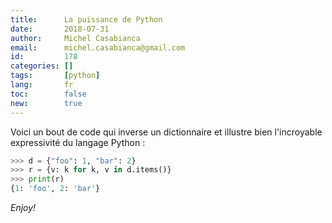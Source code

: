 ```yaml
---
title:      La puissance de Python
date:       2018-07-31
author:     Michel Casabianca
email:      michel.casabianca@gmail.com
id:         178
categories: []
tags:       [python]
lang:       fr
toc:        false
new:        true
---
```


Voici un bout de code qui inverse un dictionnaire et illustre bien l'incroyable expressivité du langage Python :

<!--more-->

```python
>>> d = {"foo": 1, "bar": 2}
>>> r = {v: k for k, v in d.items()}
>>> print(r)
{1: 'foo', 2: 'bar'}
```

*Enjoy!*

